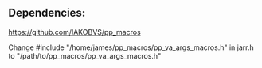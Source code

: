 ## Dependencies:
<https://github.com/IAKOBVS/pp_macros>

Change #include "/home/james/pp_macros/pp_va_args_macros.h" in jarr.h to "/path/to/pp_macros/pp_va_args_macros.h"
